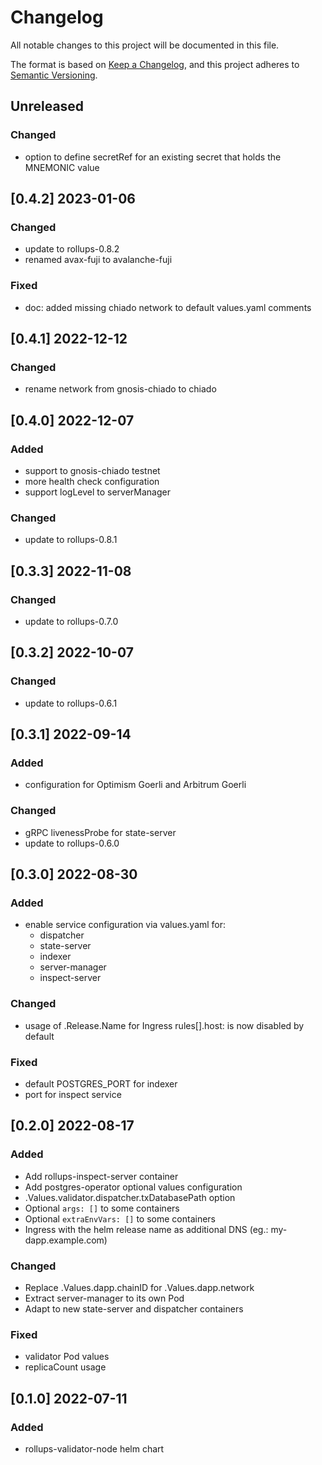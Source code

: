 # Changelog

All notable changes to this project will be documented in this file.

The format is based on [Keep a Changelog](https://keepachangelog.com/en/1.0.0/),
and this project adheres to [Semantic Versioning](https://semver.org/spec/v2.0.0.html).

## Unreleased

### Changed

- option to define secretRef for an existing secret that holds the MNEMONIC value

## [0.4.2] 2023-01-06

### Changed

- update to rollups-0.8.2
- renamed avax-fuji to avalanche-fuji

### Fixed

- doc: added missing chiado network to default values.yaml comments

## [0.4.1] 2022-12-12

### Changed

- rename network from gnosis-chiado to chiado

## [0.4.0] 2022-12-07

### Added

- support to gnosis-chiado testnet
- more health check configuration
- support logLevel to serverManager

### Changed

- update to rollups-0.8.1

## [0.3.3] 2022-11-08

### Changed

- update to rollups-0.7.0

## [0.3.2] 2022-10-07

### Changed

- update to rollups-0.6.1

## [0.3.1] 2022-09-14

### Added

- configuration for Optimism Goerli and Arbitrum Goerli

### Changed

- gRPC livenessProbe for state-server
- update to rollups-0.6.0

## [0.3.0] 2022-08-30

### Added

- enable service configuration via values.yaml for:
  - dispatcher
  - state-server
  - indexer
  - server-manager
  - inspect-server

### Changed

- usage of .Release.Name for Ingress rules[].host: is now disabled by default

### Fixed

- default POSTGRES_PORT for indexer
- port for inspect service

## [0.2.0] 2022-08-17

### Added

- Add rollups-inspect-server container
- Add postgres-operator optional values configuration
- .Values.validator.dispatcher.txDatabasePath option
- Optional `args: []` to some containers
- Optional `extraEnvVars: []` to some containers
- Ingress with the helm release name as additional DNS (eg.: my-dapp.example.com)

### Changed

- Replace .Values.dapp.chainID for .Values.dapp.network
- Extract server-manager to its own Pod
- Adapt to new state-server and dispatcher containers

### Fixed

- validator Pod values
- replicaCount usage

## [0.1.0] 2022-07-11

### Added

- rollups-validator-node helm chart
